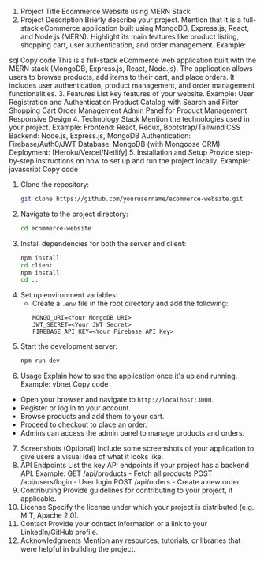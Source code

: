 1. Project Title
Ecommerce Website using MERN Stack
2. Project Description
Briefly describe your project. Mention that it is a full-stack eCommerce application built using MongoDB, Express.js, React, and Node.js (MERN).
Highlight its main features like product listing, shopping cart, user authentication, and order management.
Example:

sql
Copy code
This is a full-stack eCommerce web application built with the MERN stack (MongoDB, Express.js, React, Node.js). The application allows users to browse products, add items to their cart, and place orders. It includes user authentication, product management, and order management functionalities.
3. Features
List key features of your website.
Example:
User Registration and Authentication
Product Catalog with Search and Filter
Shopping Cart
Order Management
Admin Panel for Product Management
Responsive Design
4. Technology Stack
Mention the technologies used in your project.
Example:
Frontend: React, Redux, Bootstrap/Tailwind CSS
Backend: Node.js, Express.js, MongoDB
Authentication: Firebase/Auth0/JWT
Database: MongoDB (with Mongoose ORM)
Deployment: [Heroku/Vercel/Netlify]
5. Installation and Setup
Provide step-by-step instructions on how to set up and run the project locally.
Example:
javascript
Copy code
1. Clone the repository:
   ```bash
   git clone https://github.com/yourusername/ecommerce-website.git
   ```
2. Navigate to the project directory:
   ```bash
   cd ecommerce-website
   ```
3. Install dependencies for both the server and client:
   ```bash
   npm install
   cd client
   npm install
   cd ..
   ```
4. Set up environment variables:
   - Create a `.env` file in the root directory and add the following:
     ```
     MONGO_URI=<Your MongoDB URI>
     JWT_SECRET=<Your JWT Secret>
     FIREBASE_API_KEY=<Your Firebase API Key>
     ```
5. Start the development server:
   ```bash
   npm run dev
   ```
6. Usage
Explain how to use the application once it's up and running.
Example:
vbnet
Copy code
- Open your browser and navigate to `http://localhost:3000`.
- Register or log in to your account.
- Browse products and add them to your cart.
- Proceed to checkout to place an order.
- Admins can access the admin panel to manage products and orders.
7. Screenshots (Optional)
Include some screenshots of your application to give users a visual idea of what it looks like.
8. API Endpoints
List the key API endpoints if your project has a backend API.
Example:
GET /api/products - Fetch all products
POST /api/users/login - User login
POST /api/orders - Create a new order
9. Contributing
Provide guidelines for contributing to your project, if applicable.
10. License
Specify the license under which your project is distributed (e.g., MIT, Apache 2.0).
11. Contact
Provide your contact information or a link to your LinkedIn/GitHub profile.
12. Acknowledgments
Mention any resources, tutorials, or libraries that were helpful in building the project.
